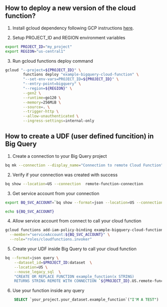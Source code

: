 ## How to deploy a new version of the cloud function?

1. Install gcloud dependency following GCP instructions [here](https://cloud.google.com/sdk/docs/install).

2. Setup PROJECT_ID and REGION environment variables
```sh
export PROJECT_ID="my_project"
export REGION="us-central1"
``` 

3. Run gcloud functions deploy command
```sh
gcloud "--project=${PROJECT_ID}" \
        functions deploy "example-bigquery-cloud-function" \
        "--set-env-vars=PROJECT_ID=${PROJECT_ID}" \
        "--entry-point=bigquery" \
        "--region=${REGION}" \
        --gen2 \
        --runtime=go120 \
        --memory=256MiB \
        --source=. \
        --trigger-http \
        --allow-unauthenticated \
        --ingress-settings=internal-only
```

## How to create a UDF (user defined funcition) in Big Query

1. Create a connection to your Big Query project
```sh
bq mk --connection --display_name="Connection to remote Cloud Function" --connection_type=CLOUD_RESOURCE --project_id=${PROJECT_ID} --location=US remote-function-connection
```

2. Verify if your connection was created with success
```sh
bq show --location=US --connection  remote-function-connection
```

3. Get service account from your connection
```sh
export BQ_SVC_ACCOUNT=`bq show --format=json --location=US --connection  remote-function-connection  | jq -r '.cloudResource.serviceAccountId'`

echo ${BQ_SVC_ACCOUNT}
```

4. Allow service account from connect to call your cloud function
```sh
gcloud functions add-iam-policy-binding example-bigquery-cloud-function \
  --member="serviceAccount:${BQ_SVC_ACCOUNT}" \
  --role="roles/cloudfunctions.invoker"
```

5. Create your UDF inside Big Query to call your cloud function
```sh
bq --format=json query \
    --dataset_id=$PROJECT_ID:dataset  \
    --location=US \
    --nouse_legacy_sql  \
    "CREATE OR REPLACE FUNCTION example_function(x STRING)
    RETURNS STRING REMOTE WITH CONNECTION `${PROJECT_ID}.US.remote-function-connection` OPTIONS (endpoint = 'https://${REGION}-${PROJECT_ID}.cloudfunctions.net/example-bigquery-cloud-function', user_defined_context = [])"
```

6. Use your function inside any query
```sql
    SELECT `your_project.your_dataset.example_function`("I'M A TEST")
```